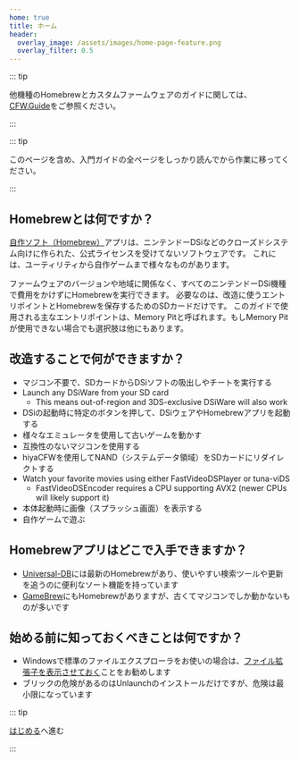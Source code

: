 ```yaml
---
home: true
title: ホーム
header:
  overlay_image: /assets/images/home-page-feature.png
  overlay_filter: 0.5
---
```


::: tip

他機種のHomebrewとカスタムファームウェアのガイドに関しては、[CFW.Guide](https://cfw.guide/)をご参照ください。

:::

::: tip

このページを含め、入門ガイドの全ページをしっかり読んでから作業に移ってください。

:::

## Homebrewとは何ですか？

[自作ソフト（Homebrew）](https://en.wikipedia.org/wiki/Homebrew_(video_games))アプリは、ニンテンドーDSiなどのクローズドシステム向けに作られた、公式ライセンスを受けてないソフトウェアです。 これには、ユーティリティから自作ゲームまで様々なものがあります。

ファームウェアのバージョンや地域に関係なく、すべてのニンテンドーDSi機種で費用をかけずにHomebrewを実行できます。 必要なのは、改造に使うエントリポイントとHomebrewを保存するためのSDカードだけです。 このガイドで使用される主なエントリポイントは、Memory Pitと呼ばれます。もしMemory Pitが使用できない場合でも選択肢は他にもあります。

## 改造することで何ができますか？

- マジコン不要で、SDカードからDSiソフトの吸出しやチートを実行する
- Launch any DSiWare from your SD card
     - This means out-of-region and 3DS-exclusive DSiWare will also work
- DSiの起動時に特定のボタンを押して、DSiウェアやHomebrewアプリを起動する
- 様々なエミュレータを使用して古いゲームを動かす
- 互換性のないマジコンを使用する
- hiyaCFWを使用してNAND（システムデータ領域）をSDカードにリダイレクトする
- Watch your favorite movies using either FastVideoDSPlayer or tuna-viDS
     - FastVideoDSEncoder requires a CPU supporting AVX2 (newer CPUs will likely support it)
- 本体起動時に画像（スプラッシュ画面）を表示する
- 自作ゲームで遊ぶ

## Homebrewアプリはどこで入手できますか？

- [Universal-DB](https://db.universal-team.net/ds)には最新のHomebrewがあり、使いやすい検索ツールや更新を追うのに便利なソート機能を持っています
- [GameBrew](https://www.gamebrew.org/wiki/List_of_all_DS_homebrew)にもHomebrewがありますが、古くてマジコンでしか動かないものが多いです

## 始める前に知っておくべきことは何ですか？

- Windowsで標準のファイルエクスプローラをお使いの場合は、[ファイル拡張子を表示させておく](file-extensions-windows.html)ことをお勧めします
- ブリックの危険があるのはUnlaunchのインストールだけですが、危険は最小限になっています

::: tip

[はじめる](get-started.html)へ進む

:::
